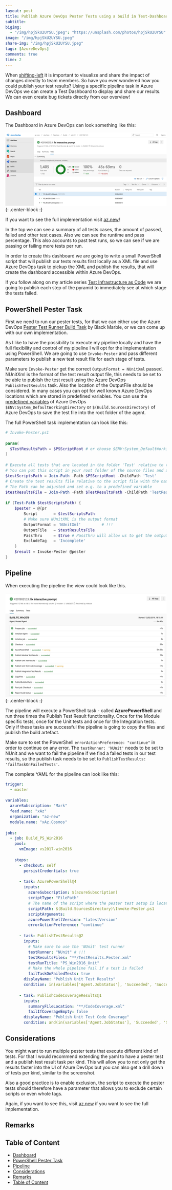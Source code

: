 ```yaml
---
layout: post
title: Publish Azure DevOps Pester Tests using a build in Test-Dashboard
subtitle:
bigimg:
  - "/img/hpjSkU2UYSU.jpeg": "https://unsplash.com/photos/hpjSkU2UYSU"
image: "/img/hpjSkU2UYSU.jpeg"
share-img: "/img/hpjSkU2UYSU.jpeg"
tags: [AzureDevOps]
comments: true
time: 2
---
```


When [shifting-left](https://docs.microsoft.com/en-us/azure/devops/learn/devops-at-microsoft/shift-left-make-testing-fast-reliable) it is important to visualize and share the impact of changes directly to team members.
So have you ever wondered how you could publish your test results?
Using a specific pipeline task in Azure DevOps we can create a Test Dashboard to display and share our results. We can even create bug tickets directly from our overview!

## Dashboard

The Dashboard in Azure DevOps can look something like this:

![Test Results](/img/posts/2000-01-01-Azure-DevOps-Test-Dashboard/test-results.png){: .center-block :}

If you want to see the full implementation visit [az.new](https://dev.azure.com/az-new/xAz.New/_build/results?buildId=71&view=ms.vss-test-web.build-test-results-tab)!

In the top we can see a summary of all tests cases, the amount of passed, failed and other test cases. Also we can see the runtime and pass percentage. This also accounts to past test runs, so we can see if we are passing or failing more tests per run.

In order to create this dashboard we are going to write a small PowerShell script that will publish our tests results first locally as a XML file and use Azure DevOps task to pickup the XML and publish the results, that will create the dashboard accessible within Azure DevOps.

If you follow along on my article series [Test Infrastructure  as Code](https://markwarneke.me/2019-08-14-test-infrastructure-as-code/) we are going to publish each step of the pyramid to immediately see at which stage the tests failed.

## PowerShell Pester Task

First we need to run our pester tests, for that we can either use the Azure DevOps [Pester Test Runner Build Task](https://marketplace.visualstudio.com/items?itemName=richardfennellBM.BM-VSTS-PesterRunner-Task) by Black Marble, or we can come up with our own implementation.

As I like to have the possibility to execute my pipeline locally and have the full flexibility and control of my pipeline I will opt for the implementation using PowerShell.
We are going to use `Invoke-Pester` and pass different parameters to publish a new test result file for each stage of tests.

Make sure `Invoke-Pester` get the correct `OutputFormat = NUnitXml` passed.
NUnitXml is the format of the test result output file, this needs to be set to be able to publish the test result using the Azure DevOps `PublishTestResults` task.
Also the location of the OutputFile should be considered. In many cases you can opt for well known Azure DevOps locations which are stored in predefined variables.
You can use the [predefined variables](https://docs.microsoft.com/en-us/azure/devops/pipelines/build/variables?view=azure-devops&tabs=yaml) of Azure DevOps `$ENV:System_DefaultWorkingDirectory` or `$(Build.SourcesDirectory)` of Azure DevOps to save the test file into the root folder of the agent.

The full PowerShell task implementation can look like this:

```powershell
# Invoke-Pester.ps1

param(
  $TestResultsPath = $PSScriptRoot # or choose $ENV:System_DefaultWorkingDirectory
)

# Execute all tests that are located in the folder 'Test' relative to the script file.
# You can put this script in your root folder of the source files and adjust the ChildPath accordingly.
$testScriptsPath = Join-Path -Path $PSScriptRoot -ChildPath 'Test'
# Create the test results file relative to the script file with the name 'TestResults.Pester.xml'
# The Path can be adjusted and set e.g. to a predefined variable
$testResultsFile = Join-Path -Path $TestResultsPath -ChildPath 'TestResults.Pester.xml'

if (Test-Path $testScriptsPath) {
    $pester = @{pr
        Script       = $testScriptsPath
        # Make sure NUnitXML is the output format
        OutputFormat = 'NUnitXml'         # !!!
        OutputFile   = $testResultsFile
        PassThru     = $true # PassThru will allow us to get the output the invoke-pester as an object
        ExcludeTag   = 'Incomplete'
    }
    $result = Invoke-Pester @pester
}
```

## Pipeline

When executing the pipeline the view could look like this.

![Azure DevOps Logs](/img/posts/2000-01-01-Azure-DevOps-Test-Dashboard/azuredevops-logs.jpg){: .center-block :}

The pipeline will execute a PowerShell task - called **AzurePowerShell** and run three times the Publish Test Result functionality.
Once for the Module specific tests, once for the Unit tests and once for the Integration tests.
Only if these tasks are successful the pipeline is going to copy the files and publish the build artefact.

Make sure to set the PowerShell `errorActionPreference: "continue"` in order to continue on any error.
The `testRunner: 'NUnit'` needs to be set to NUnit and we want to fail the pipeline if we find a failed tests in our test results, so the publish task needs to be set to `PublishTestResults: 'failTaskOnFailedTests'`.

The complete YAML for the pipeline can look like this:

```yaml
trigger:
  - master

variables:
  azureSubscription: "Mark"
  feed.name: "xAz"
  organization: "az-new"
  module.name: "xAz.Cosmos"

jobs:
  - job: Build_PS_Win2016
    pool:
      vmImage: vs2017-win2016

    steps:
      - checkout: self
        persistCredentials: true

      - task: AzurePowerShell@4
        inputs:
          azureSubscription: $(azureSubscription)
          scriptType: "FilePath"
          # The name of the script where the pester test setup is located
          scriptPath: $(Build.SourcesDirectory)\Invoke-Pester.ps1
          scriptArguments:
          azurePowerShellVersion: "latestVersion"
          errorActionPreference: "continue"

      - task: PublishTestResults@2
        inputs:
          # Make sure to use the 'NUnit' test runner
          testRunner: "NUnit" # !!!
          testResultsFiles: "**/TestResults.Pester.xml"
          testRunTitle: "PS_Win2016_Unit"
          # Make the whole pipeline fail if a test is failed
          failTaskOnFailedTests: true
        displayName: "Publish Unit Test Results"
        condition: in(variables['Agent.JobStatus'], 'Succeeded', 'SucceededWithIssues', 'Failed')

      - task: PublishCodeCoverageResults@1
        inputs:
          summaryFileLocation: "**/CodeCoverage.xml"
          failIfCoverageEmpty: false
        displayName: "Publish Unit Test Code Coverage"
        condition: and(in(variables['Agent.JobStatus'], 'Succeeded', 'SucceededWithIssues', 'Failed'), eq(variables['System.PullRequest.IsFork'], false))
```

## Considerations

You might want to run multiple pester tests that execute different kind of tests.
For that I would recommend extending the yaml to have a pester test and a publish test result task per kind.
This will allow you to not only get the results faster into the UI of Azure DevOps but you can also get a drill down of tests per kind, similar to the screenshot.

Also a good practice is to enable exclusion, the script to execute the pester tests should therefore have a parameter that allows you to exclude certain scripts or even whole tags.

Again, if you want to see this, visit [az.new](https://dev.azure.com/az-new/xAz.New/_build/results?buildId=71&view=ms.vss-test-web.build-test-results-tab) if you want to see the full implementation.

## Remarks

## Table of Content

- [Dashboard](#dashboard)
- [PowerShell Pester Task](#powershell-pester-task)
- [Pipeline](#pipeline)
- [Considerations](#considerations)
- [Remarks](#remarks)
- [Table of Content](#table-of-content)
